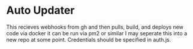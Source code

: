 # Auto Updater

This recieves webhooks from gh and then pulls, build, and deploys new code via docker
it can be run via pm2 or similar
I may seperate this into a new repo at some point.
Credentials should be specified in auth.js.